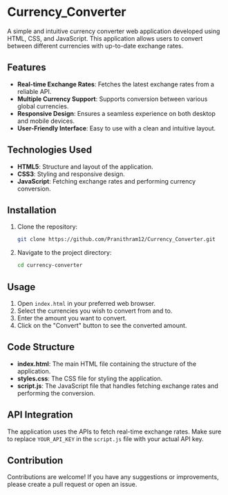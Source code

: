 # Currency_Converter

A simple and intuitive currency converter web application developed using HTML, CSS, and JavaScript. This application allows users to convert between different currencies with up-to-date exchange rates.

## Features

- **Real-time Exchange Rates**: Fetches the latest exchange rates from a reliable API.
- **Multiple Currency Support**: Supports conversion between various global currencies.
- **Responsive Design**: Ensures a seamless experience on both desktop and mobile devices.
- **User-Friendly Interface**: Easy to use with a clean and intuitive layout.

## Technologies Used

- **HTML5**: Structure and layout of the application.
- **CSS3**: Styling and responsive design.
- **JavaScript**: Fetching exchange rates and performing currency conversion.

## Installation

1. Clone the repository:
    ```bash
    git clone https://github.com/Pranithram12/Currency_Converter.git
    ```
2. Navigate to the project directory:
    ```bash
    cd currency-converter
    ```

## Usage

1. Open `index.html` in your preferred web browser.
2. Select the currencies you wish to convert from and to.
3. Enter the amount you want to convert.
4. Click on the "Convert" button to see the converted amount.

## Code Structure

- **index.html**: The main HTML file containing the structure of the application.
- **styles.css**: The CSS file for styling the application.
- **script.js**: The JavaScript file that handles fetching exchange rates and performing the conversion.

## API Integration

The application uses the APIs to fetch real-time exchange rates. Make sure to replace `YOUR_API_KEY` in the `script.js` file with your actual API key.

## Contribution

Contributions are welcome! If you have any suggestions or improvements, please create a pull request or open an issue.
